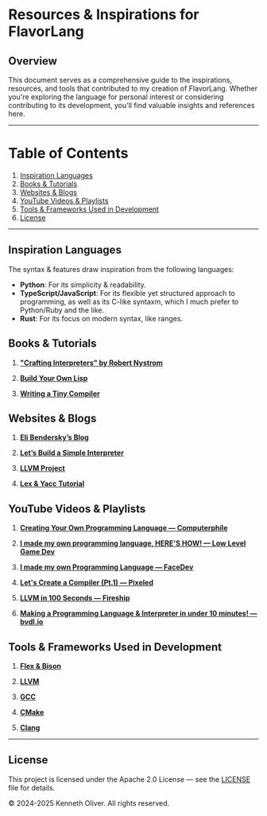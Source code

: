 # Resources &amp; Inspirations for FlavorLang

## Overview

This document serves as a comprehensive guide to the inspirations, resources, and tools that contributed to my creation of FlavorLang. Whether you're exploring the language for personal interest or considering contributing to its development, you'll find valuable insights and references here.

---

# Table of Contents

1. [Inspiration Languages](#inspiration-languages)
2. [Books & Tutorials](#books--tutorials)
3. [Websites & Blogs](#websites--blogs)
4. [YouTube Videos & Playlists](#youtube-videos--playlists)
5. [Tools & Frameworks Used in Development](#tools--frameworks-used-in-development)
6. [License](#license)

---

## Inspiration Languages

The syntax &amp; features draw inspiration from the following languages:

- **Python**: For its simplicity &amp; readability.
- **TypeScript/JavaScript**: For its flexible yet structured approach to programming, as well as its C-like syntaxm, which I much prefer to Python/Ruby and the like.
- **Rust**: For its focus on modern syntax, like ranges.

## Books &amp; Tutorials

1. **["Crafting Interpreters" by Robert Nystrom](https://craftinginterpreters.com)**

2. **[Build Your Own Lisp](http://buildyourownlisp.com/)**

3. **[Writing a Tiny Compiler](https://austinhenley.com/blog/teenytinycompiler1.html)**

## Websites &amp; Blogs

1. **[Eli Bendersky’s Blog](https://eli.thegreenplace.net/)**

2. **[Let’s Build a Simple Interpreter](https://ruslanspivak.com/lsbasi-part1/)**

3. **[LLVM Project](https://llvm.org/)**

4. **[Lex & Yacc Tutorial](http://epaperpress.com/lexandyacc/)**

## YouTube Videos & Playlists

1. **[Creating Your Own Programming Language &mdash; Computerphile](https://youtube.com/watch?v=Q2UDHY5as90)**

2. **[I made my own programming language, HERE'S HOW! &mdash; Low Level Game Dev](https://youtube.com/watch?v=4Wn54XtgeJM)**

3. **[I made my own Programming Language &mdash; FaceDev](https://youtube.com/watch?v=pgeSGBwtHW8)**

4. **[Let's Create a Compiler (Pt.1) &mdash; Pixeled](https://youtube.com/watch?v=vcSijrRsrY0)**

5. **[LLVM in 100 Seconds &mdash; Fireship](https://youtube.com/watch?v=BT2Cv-Tjq7Q)**

6. **[Making a Programming Language & Interpreter in under 10 minutes! &mdash; bvdl.io](https://youtube.com/watch?v=A3gTw1ZkeK0)**

## Tools &amp; Frameworks Used in Development

1. **[Flex &amp; Bison](https://gnu.org/software/bison/)**

2. **[LLVM](https://llvm.org/docs/)**

3. **[GCC](https://gcc.gnu.org)**
4. **[CMake](https://cmake.org)**
5. **[Clang](https://clang.llvm.org)**

---

## License

This project is licensed under the Apache 2.0 License &mdash; see the [LICENSE](../LICENSE) file for details.

&copy; 2024-2025 Kenneth Oliver. All rights reserved.
